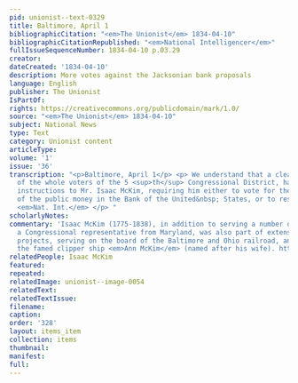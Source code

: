 ```yaml
---
pid: unionist--text-0329
title: Baltimore, April 1
bibliographicCitation: "<em>The Unionist</em> 1834-04-10"
bibliographicCitationRepublished: "<em>National Intelligencer</em>"
fullIssueSequenceNumber: 1834-04-10 p.03.29
creator: 
dateCreated: '1834-04-10'
description: More votes against the Jacksonian bank proposals
language: English
publisher: The Unionist
IsPartOf: 
rights: https://creativecommons.org/publicdomain/mark/1.0/
source: "<em>The Unionist</em> 1834-04-10"
subject: National News
type: Text
category: Unionist content
articleType: 
volume: '1'
issue: '36'
transcription: "<p>Baltimore, April 1</p> <p> We understand that a clear majority
  of the whole voters of the 5 <sup>th</sup> Congressional District, have signed the
  instructions to Mr. Isaac McKim, requiring him either to vote for the future deposits
  of the public money in the Bank of the United&nbsp; States, or to resign his seat.—
  <em>Nat. Int.</em> </p> "
scholarlyNotes: 
commentary: 'Isaac McKim (1775-1838), in addition to serving a number of terms as
  a Congressional representative from Maryland, was also part of extensive transportation
  projects, serving on the board of the Baltimore and Ohio railroad, and building
  the famed clipper ship <em>Ann McKim</em> (named after his wife). https://en.wikipedia.org/wiki/Ann_McKim_(clipper) '
relatedPeople: Isaac McKim
featured: 
repeated: 
relatedImage: unionist--image-0054
relatedText: 
relatedTextIssue: 
filename: 
caption: 
order: '328'
layout: items_item
collection: items
thumbnail: 
manifest: 
full: 
---
```

